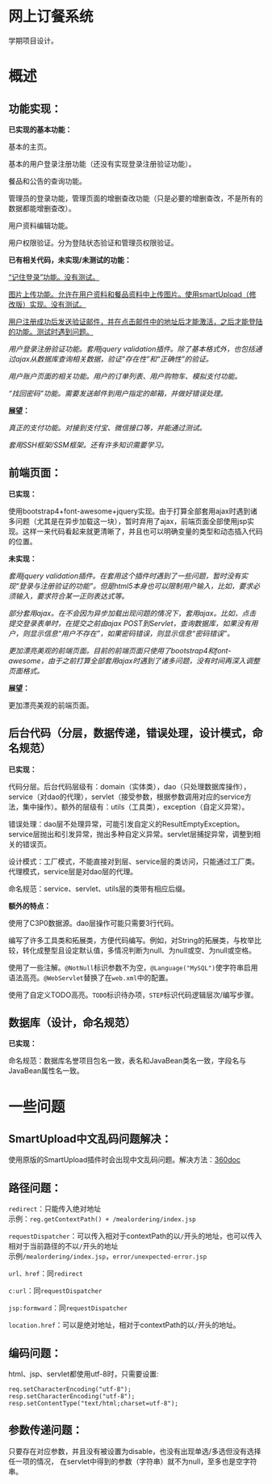 # 网上订餐系统

学期项目设计。

# 概述

## 功能实现：

**已实现的基本功能：**

基本的主页。

基本的用户登录注册功能（还没有实现登录注册验证功能）。

餐品和公告的查询功能。

管理员的登录功能，管理页面的增删查改功能（只是必要的增删查改，不是所有的数据都能增删查改）。

用户资料编辑功能。

用户权限验证。分为登陆状态验证和管理员权限验证。

**已有相关代码，未实现/未测试的功能：**

<u>“记住登录”功能。没有测试。</u>

<u>图片上传功能。允许在用户资料和餐品资料中上传图片。使用smartUpload（修改版）实现。没有测试。</u>

<u>用户注册成功后发送验证邮件，并在点击邮件中的地址后才能激活，之后才能登陆的功能。测试时遇到问题。</u>

*用户登录注册验证功能。套用jquery validation插件。除了基本格式外，也包括通过ajax从数据库查询相关数据，验证“存在性”和“正确性”的验证。*

*用户账户页面的相关功能。用户的订单列表、用户购物车、模拟支付功能。*

*“找回密码”功能。需要发送邮件到用户指定的邮箱，并做好错误处理。*

**展望：**

*真正的支付功能。对接到支付宝、微信接口等，并能通过测试。*

*套用SSH框架/SSM框架。还有许多知识需要学习。*

## 前端页面：

**已实现：**

使用bootstrap4+font-awesome+jquery实现。由于打算全部套用ajax时遇到诸多问题（尤其是在异步加载这一块），暂时弃用了ajax，前端页面全部使用jsp实现。这样一来代码看起来就更清晰了，并且也可以明确变量的类型和动态插入代码的位置。

**未实现：**

*套用jquery validation插件。在套用这个插件时遇到了一些问题，暂时没有实现“登录与注册验证的功能”。但是html5本身也可以限制用户输入，比如，要求必须输入，要求符合某一正则表达式等。*

*部分套用ajax。在不会因为异步加载出现问题的情况下，套用ajax。比如，点击提交登录表单时，在提交之前由ajax POST到Servlet，查询数据库，如果没有用户，则显示信息“用户不存在”，如果密码错误，则显示信息“密码错误”。*

*更加漂亮美观的前端页面。目前的前端页面只使用了bootstrap4和font-awesome，由于之前打算全部套用ajax时遇到了诸多问题，没有时间再深入调整页面格式。*

**展望：**

更加漂亮美观的前端页面。

## 后台代码（分层，数据传递，错误处理，设计模式，命名规范）

**已实现：**

代码分层。后台代码层级有：domain（实体类），dao（只处理数据库操作），service（对dao的代理），servlet（接受参数，根据参数调用对应的service方法，集中操作）。额外的层级有：utils（工具类），exception（自定义异常）。

错误处理：dao层不处理异常，可能引发自定义的ResultEmptyException。service层抛出和引发异常，抛出多种自定义异常。servlet层捕捉异常，调整到相关的错误页。

设计模式：工厂模式，不能直接对到层、service层的类访问，只能通过工厂类。代理模式，service层是对dao层的代理。

命名规范：service、servlet、utils层的类带有相应后缀。

**额外的特点：**

使用了C3P0数据源。dao层操作可能只需要3行代码。

编写了许多工具类和拓展类，方便代码编写。例如，对String的拓展类，与枚举比较，转化成整型且设定默认值，多情况判断为null、为null或空、为null或空格。

使用了一些注解。`@NotNull`标识参数不为空，`@Language("MySQL")`使字符串启用语法高亮。`@WebServlet`替换了在`web.xml`中的配置。

使用了自定义TODO高亮。`TODO`标识待办项，`STEP`标识代码逻辑层次/编写步骤。

## 数据库（设计，命名规范）

**已实现：**

命名规范：数据库名誉项目包名一致，表名和JavaBean类名一致，字段名与JavaBean属性名一致。

# 一些问题

## SmartUpload中文乱码问题解决：

使用原版的SmartUpload插件时会出现中文乱码问题。解决方法：[360doc](http://www.360doc.com/content/08/1218/14/16915_2150839.shtml)

## 路径问题：

`redirect`：只能传入绝对地址  
示例：`reg.getContextPath() + /mealordering/index.jsp`

`requestDispatcher`：可以传入相对于contextPath的以`/`开头的地址，也可以传入相对于当前路径的不以`/`开头的地址  
示例`/mealordering/index.jsp`，`error/unexpected-error.jsp`

`url、href`：同`redirect`

`c:url`：同`requestDispatcher`

`jsp:formward`：同`requestDispatcher`

`location.href`：可以是绝对地址，相对于contextPath的以`/`开头的地址。

## 编码问题：

html、jsp、servlet都使用utf-8时，只需要设置:
```
req.setCharacterEncoding("utf-8");
resp.setCharacterEncoding("utf-8");
resp.setContentType("text/html;charset=utf-8");
```

## 参数传递问题：

只要存在对应参数，并且没有被设置为disable，也没有出现单选/多选但没有选择任一项的情况，  在servlet中得到的参数（字符串）就不为null，至多也是空字符串。
